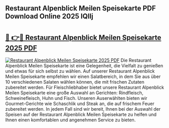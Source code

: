 ## Restaurant Alpenblick Meilen Speisekarte PDF Download Online 2025 lQlIj

# <h2><a href="http://gceb0i.nevu.top/?p=Restaurant+Alpenblick+Meilen+Speisekarte">🔗 👉🔴 Restaurant Alpenblick Meilen Speisekarte 2025 PDF</a></h2>

[![Restaurant Alpenblick Meilen Speisekarte 2025 PDF](https://i.imgur.com/dBaPXMq.png)](http://gceb0i.nevu.top/?p=Restaurant+Alpenblick+Meilen+Speisekarte)
Die Restaurant Alpenblick Meilen Speisekarte ist eine Gelegenheit, die Vielfalt zu genießen und etwas für sich selbst zu wählen. Auf unserer Restaurant Alpenblick Meilen Speisekarte empfehlen wir einen Salatbereich, in dem Sie aus über 10 verschiedenen Salaten wählen können, die mit frischen Zutaten zubereitet werden. Für Fleischliebhaber bietet unsere Restaurant Alpenblick Meilen Speisekarte eine große Auswahl an Gerichten: Rindfleisch, Schweinefleisch, Huhn und Fisch. Unseren Auserwählten bieten wir Gourmet-Gerichte wie Schaschlik und Steak an, die auf frischem Feuer zubereitet werden. In jedem Fall sind wir bereit, Ihnen bei der Auswahl der Speisen auf der Restaurant Alpenblick Meilen Speisekarte zu helfen und Ihnen einen komfortablen und angenehmen Service zu bieten.
